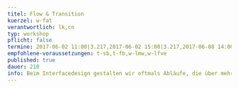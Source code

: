 ```yaml
---
titel: Flow & Transition
kuerzel: w-fat
verantwortlich: lk,cn
typ: workshop
pflicht: false
termine: 2017-06-02 11:00|3.217,2017-06-02 15:00|3.217,2017-06-08 14:00|3.217
empfohlene-voraussetzungen: t-sb,t-fb,w-lmw,w-lfve
published: true
dauer: 210
info: Beim Interfacedesign gestalten wir oftmals Abläufe, die über mehrere Screens gehen. Was gibt es hier zu beachten?
---
```


